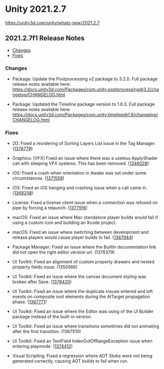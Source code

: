 # Unity 2021.2.7

https://unity3d.com/unity/whats-new/2021.2.7

## 2021.2.7f1 Release Notes

- [Changes](#changes)
- [Fixes](#fixes)


### Changes

*   Package: Update the Postprocessing v2 package to 3.2.0. Full package release notes available here:  
    https://docs.unity3d.com/Packages/com.unity.postprocessing@3.2/changelog/CHANGELOG.html
    
*   Package: Updated the Timeline package version to 1.6.3. Full package release notes available here:  
    https://docs.unity3d.com/Packages/com.unity.timeline@1.6/changelog/CHANGELOG.html
    

### Fixes

*   2D: Fixed a reordering of Sorting Layers List issue in the Tag Manager. ([1376779](https://issuetracker.unity3d.com/issues/2d-reordering-and-undoing-sorting-layer-list-causes-sprites-to-reference-different-layer-names-and-id))
    
*   Graphics: \[VFX\] Fixed an issue where there was a useless ApplyShader call with sleeping VFX systems. This has been removed. ([1346028](https://issuetracker.unity3d.com/issues/vfx-applyshader-is-called-in-play-mode-when-initial-event-name-is-empty-in-visual-effect-asset))
    
*   iOS: Fixed a crash when orientation in Awake was set under some circumstances. ([1371559](https://issuetracker.unity3d.com/issues/ios-crash-when-setting-screen-dot-orientation-at-app-launch))
    
*   iOS: Fixed an iOS hanging and crashing issue when a call came in. ([1368258](https://issuetracker.unity3d.com/issues/ios-an-incoming-call-notification-sometimes-freezes-unity-app-on-ios-15))
    
*   License: Fixed a license client issue when a connection was refused on pipe by forcing a relaunch. ([1377916](https://issuetracker.unity3d.com/issues/unable-to-open-slash-upgrade-any-existing-project-to-2022-dot-1-0a14-due-to-license-errors))
    
*   macOS: Fixed an issue where Mac standalone player builds would fail if using a custom icon and building an Xcode project.
    
*   macOS: Fixed an issue where switching between development and release players would cause player builds to fail. ([1367944](https://issuetracker.unity3d.com/issues/macos-replacing-old-build-with-development-build-fails-with-buildfailedexception))
    
*   Package Manager: Fixed an issue where the BuiltIn documentation link did not open the right editor version url. (1376379)
    
*   UI Toolkit: Fixed an alignment of custom property drawers and nested property fields issue. (1350566)
    
*   UI Toolkit: Fixed an issue where the canvas document styling was broken after Save. ([1378420](https://issuetracker.unity3d.com/issues/canvas-gets-corrupted-after-save))
    
*   UI Toolkit: Fixed an issue where the duplicate mouse entered and left events on composite root elements during the AtTarget propagation phase. ([1367771](https://issuetracker.unity3d.com/issues/mouseenterevent-is-called-multiple-times-when-moving-mouse-over-slider))
    
*   UI Toolkit: Fixed an issue where the Editor was using of the UI Builder package instead of the built-in version.
    
*   UI Toolkit: Fixed an issue where transitions sometimes did not animating after the first transition. (1367510)
    
*   UI Toolkit: Fixed an TextField IndexOutOfRangeException issue when entering playmode. ([1374412](https://issuetracker.unity3d.com/issues/ui-toolkit-indexoutofrangeexception-is-thrown-when-calling-focus-on-a-text-field-during-the-object-initialization))
    
*   Visual Scripting: Fixed a regression where AOT Stubs were not being generated correctly, causing AOT builds to fail when run.